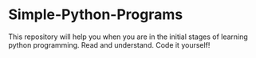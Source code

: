 # Simple-Python-Programs
This repository will help you when you are in the initial stages of learning python programming. Read and understand. Code it yourself!
